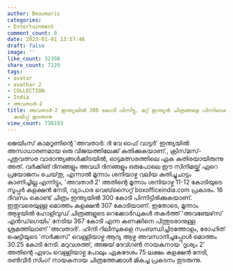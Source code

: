 ```yaml
---
author: Beaumaris
categories:
- Entertainment
comment_count: 0
date: 2023-01-01 13:57:46
draft: false
image: ''
like_count: 32398
share_count: 7229
tags:
- avatar
- avathar 2
- COLLECTION
- India
- അവതാർ-2
title: അവതാർ-2 ഇന്ത്യയിൽ 300 കോടി പിന്നിട്ടു, മറ്റ് ഇന്ത്യൻ ചിത്രങ്ങളെ പിന്നിലാക്കി
  കുതിപ്പ് തുടരുന്നു
view_count: 730193
---
```


ജെയിംസ് കാമറൂണിന്റെ 'അവതാർ: ദി വേ ഓഫ് വാട്ടർ' ഇന്ത്യയിൽ അസാധാരണമായ ഒരു വിജയത്തിലേക്ക് കുതിക്കുകയാണ്., ക്രിസ്‌മസ്-പുതുവത്സര വാരാന്ത്യങ്ങൾക്കിടയിൽ, ഓട്ടമത്സരത്തിലെ ഏക കുതിരയായിരുന്നു അത്. വർക്കിങ് ദിനങ്ങളും അവധി ദിനങ്ങളും ഒരുപോലെ ഈ സിനിമയ്ക്ക് ഏറെ പ്രയോജനം ചെയ്‌തു, എന്നാൽ മൂന്നാം ശനിയാഴ്ച വലിയ കുതിച്ചുചാട്ടം കാണിച്ചില്ല.എന്നിട്ടും, 'അവതാർ 2' അതിന്റെ മൂന്നാം ശനിയാഴ്ച 11-12 കോടിയുടെ സൂപ്പർ കളക്ഷൻ നേടി, വ്യാപാര വെബ്‌സൈറ്റ് boxofficeindia.com പ്രകാരം. 16 ദിവസം കൊണ്ട് ചിത്രം ഇന്ത്യയിൽ 300 കോടി പിന്നിട്ടിരിക്കുകയാണ്. ഇതുവരെയുള്ള മൊത്തം കളക്ഷൻ 307 കോടിയാണ്. ഇതോടെ, മൂന്നാം ആഴ്ചയിൽ ഹോളിവുഡ് ചിത്രങ്ങളുടെ റെക്കോർഡുകൾ തകർത്ത് 'അവഞ്ചേഴ്‌സ് എൻഡ്‌ഗെയിം' നേടിയ 367 കോടി എന്ന കണക്കിനെ പിന്തുടരാനുള്ള ശ്രമത്തിലാണ് 'അവതാർ'. ഹിന്ദി റിലീസുകളെ സംബന്ധിച്ചിടത്തോളം, രോഹിത് ഷെട്ടിയുടെ 'സർക്കസ്' വെള്ളിയാഴ്ച ആദ്യ ആഴ്ച അവസാനിച്ചപ്പോൾ മൊത്തം 30.25 കോടി നേടി. മറുവശത്ത്, അജയ് ദേവ്ഗൺ നായകനായ 'ദൃശ്യം 2' അതിന്റെ ഏഴാം വെള്ളിയാഴ്ച പോലും ഏകദേശം 75 ലക്ഷം കളക്ഷൻ നേടി, രൺവീർ സിംഗ് നായകനായ ചിത്രത്തേക്കാൾ മികച്ച പ്രകടനം തുടരുന്നു.